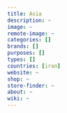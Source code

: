 ```yaml
---
title: Asia
description: ~
image: ~
remote-image: ~
categories: []
brands: []
purposes: []
types: []
countries: [iran]
website: ~
shop: ~
store-finder: ~
about: ~
wiki: ~
---
```

